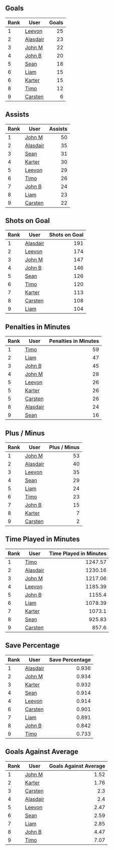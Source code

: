 ## Goals
| Rank | User | Goals |
| :--- | ---- | ---------: |
| 1 | [Leevon](https://github.com/llevasseur/fantasy-hockey-league/blob/main/ROSTERS.md#Leevon) |  25 |
| 2 | [Alasdair](https://github.com/llevasseur/fantasy-hockey-league/blob/main/ROSTERS.md#Alasdair) |  23 |
| 3 | [John M](https://github.com/llevasseur/fantasy-hockey-league/blob/main/ROSTERS.md#John-M) |  22 |
| 4 | [John B](https://github.com/llevasseur/fantasy-hockey-league/blob/main/ROSTERS.md#John-B) |  20 |
| 5 | [Sean](https://github.com/llevasseur/fantasy-hockey-league/blob/main/ROSTERS.md#Sean) |  18 |
| 6 | [Liam](https://github.com/llevasseur/fantasy-hockey-league/blob/main/ROSTERS.md#Liam) |  15 |
| 6 | [Karter](https://github.com/llevasseur/fantasy-hockey-league/blob/main/ROSTERS.md#Karter) |  15 |
| 8 | [Timo](https://github.com/llevasseur/fantasy-hockey-league/blob/main/ROSTERS.md#Timo) |  12 |
| 9 | [Carsten](https://github.com/llevasseur/fantasy-hockey-league/blob/main/ROSTERS.md#Carsten) |  6 |
## Assists
| Rank | User | Assists |
| :--- | ---- | ---------: |
| 1 | [John M](https://github.com/llevasseur/fantasy-hockey-league/blob/main/ROSTERS.md#John-M) |  50 |
| 2 | [Alasdair](https://github.com/llevasseur/fantasy-hockey-league/blob/main/ROSTERS.md#Alasdair) |  35 |
| 3 | [Sean](https://github.com/llevasseur/fantasy-hockey-league/blob/main/ROSTERS.md#Sean) |  31 |
| 4 | [Karter](https://github.com/llevasseur/fantasy-hockey-league/blob/main/ROSTERS.md#Karter) |  30 |
| 5 | [Leevon](https://github.com/llevasseur/fantasy-hockey-league/blob/main/ROSTERS.md#Leevon) |  29 |
| 6 | [Timo](https://github.com/llevasseur/fantasy-hockey-league/blob/main/ROSTERS.md#Timo) |  26 |
| 7 | [John B](https://github.com/llevasseur/fantasy-hockey-league/blob/main/ROSTERS.md#John-B) |  24 |
| 8 | [Liam](https://github.com/llevasseur/fantasy-hockey-league/blob/main/ROSTERS.md#Liam) |  23 |
| 9 | [Carsten](https://github.com/llevasseur/fantasy-hockey-league/blob/main/ROSTERS.md#Carsten) |  22 |
## Shots on Goal
| Rank | User | Shots on Goal |
| :--- | ---- | ---------: |
| 1 | [Alasdair](https://github.com/llevasseur/fantasy-hockey-league/blob/main/ROSTERS.md#Alasdair) |  191 |
| 2 | [Leevon](https://github.com/llevasseur/fantasy-hockey-league/blob/main/ROSTERS.md#Leevon) |  174 |
| 3 | [John M](https://github.com/llevasseur/fantasy-hockey-league/blob/main/ROSTERS.md#John-M) |  147 |
| 4 | [John B](https://github.com/llevasseur/fantasy-hockey-league/blob/main/ROSTERS.md#John-B) |  146 |
| 5 | [Sean](https://github.com/llevasseur/fantasy-hockey-league/blob/main/ROSTERS.md#Sean) |  126 |
| 6 | [Timo](https://github.com/llevasseur/fantasy-hockey-league/blob/main/ROSTERS.md#Timo) |  120 |
| 7 | [Karter](https://github.com/llevasseur/fantasy-hockey-league/blob/main/ROSTERS.md#Karter) |  113 |
| 8 | [Carsten](https://github.com/llevasseur/fantasy-hockey-league/blob/main/ROSTERS.md#Carsten) |  108 |
| 9 | [Liam](https://github.com/llevasseur/fantasy-hockey-league/blob/main/ROSTERS.md#Liam) |  104 |
## Penalties in Minutes
| Rank | User | Penalties in Minutes |
| :--- | ---- | ---------: |
| 1 | [Timo](https://github.com/llevasseur/fantasy-hockey-league/blob/main/ROSTERS.md#Timo) |  59 |
| 2 | [Liam](https://github.com/llevasseur/fantasy-hockey-league/blob/main/ROSTERS.md#Liam) |  47 |
| 3 | [John B](https://github.com/llevasseur/fantasy-hockey-league/blob/main/ROSTERS.md#John-B) |  45 |
| 4 | [John M](https://github.com/llevasseur/fantasy-hockey-league/blob/main/ROSTERS.md#John-M) |  28 |
| 5 | [Leevon](https://github.com/llevasseur/fantasy-hockey-league/blob/main/ROSTERS.md#Leevon) |  26 |
| 5 | [Karter](https://github.com/llevasseur/fantasy-hockey-league/blob/main/ROSTERS.md#Karter) |  26 |
| 5 | [Carsten](https://github.com/llevasseur/fantasy-hockey-league/blob/main/ROSTERS.md#Carsten) |  26 |
| 8 | [Alasdair](https://github.com/llevasseur/fantasy-hockey-league/blob/main/ROSTERS.md#Alasdair) |  24 |
| 9 | [Sean](https://github.com/llevasseur/fantasy-hockey-league/blob/main/ROSTERS.md#Sean) |  16 |
## Plus / Minus
| Rank | User | Plus / Minus |
| :--- | ---- | ---------: |
| 1 | [John M](https://github.com/llevasseur/fantasy-hockey-league/blob/main/ROSTERS.md#John-M) |  53 |
| 2 | [Alasdair](https://github.com/llevasseur/fantasy-hockey-league/blob/main/ROSTERS.md#Alasdair) |  40 |
| 3 | [Leevon](https://github.com/llevasseur/fantasy-hockey-league/blob/main/ROSTERS.md#Leevon) |  35 |
| 4 | [Sean](https://github.com/llevasseur/fantasy-hockey-league/blob/main/ROSTERS.md#Sean) |  29 |
| 5 | [Liam](https://github.com/llevasseur/fantasy-hockey-league/blob/main/ROSTERS.md#Liam) |  24 |
| 6 | [Timo](https://github.com/llevasseur/fantasy-hockey-league/blob/main/ROSTERS.md#Timo) |  23 |
| 7 | [John B](https://github.com/llevasseur/fantasy-hockey-league/blob/main/ROSTERS.md#John-B) |  15 |
| 8 | [Karter](https://github.com/llevasseur/fantasy-hockey-league/blob/main/ROSTERS.md#Karter) |  7 |
| 9 | [Carsten](https://github.com/llevasseur/fantasy-hockey-league/blob/main/ROSTERS.md#Carsten) |  2 |
## Time Played in Minutes
| Rank | User | Time Played in Minutes |
| :--- | ---- | ---------: |
| 1 | [Timo](https://github.com/llevasseur/fantasy-hockey-league/blob/main/ROSTERS.md#Timo) |  1247.57 |
| 2 | [Alasdair](https://github.com/llevasseur/fantasy-hockey-league/blob/main/ROSTERS.md#Alasdair) |  1230.16 |
| 3 | [John M](https://github.com/llevasseur/fantasy-hockey-league/blob/main/ROSTERS.md#John-M) |  1217.06 |
| 4 | [Leevon](https://github.com/llevasseur/fantasy-hockey-league/blob/main/ROSTERS.md#Leevon) |  1185.39 |
| 5 | [John B](https://github.com/llevasseur/fantasy-hockey-league/blob/main/ROSTERS.md#John-B) |  1155.4 |
| 6 | [Liam](https://github.com/llevasseur/fantasy-hockey-league/blob/main/ROSTERS.md#Liam) |  1078.39 |
| 7 | [Karter](https://github.com/llevasseur/fantasy-hockey-league/blob/main/ROSTERS.md#Karter) |  1073.1 |
| 8 | [Sean](https://github.com/llevasseur/fantasy-hockey-league/blob/main/ROSTERS.md#Sean) |  925.83 |
| 9 | [Carsten](https://github.com/llevasseur/fantasy-hockey-league/blob/main/ROSTERS.md#Carsten) |  857.6 |
## Save Percentage
| Rank | User | Save Percentage |
| :--- | ---- | ---------: |
| 1 | [Alasdair](https://github.com/llevasseur/fantasy-hockey-league/blob/main/ROSTERS.md#Alasdair) |  0.936 |
| 2 | [John M](https://github.com/llevasseur/fantasy-hockey-league/blob/main/ROSTERS.md#John-M) |  0.934 |
| 3 | [Karter](https://github.com/llevasseur/fantasy-hockey-league/blob/main/ROSTERS.md#Karter) |  0.932 |
| 4 | [Sean](https://github.com/llevasseur/fantasy-hockey-league/blob/main/ROSTERS.md#Sean) |  0.914 |
| 4 | [Leevon](https://github.com/llevasseur/fantasy-hockey-league/blob/main/ROSTERS.md#Leevon) |  0.914 |
| 6 | [Carsten](https://github.com/llevasseur/fantasy-hockey-league/blob/main/ROSTERS.md#Carsten) |  0.901 |
| 7 | [Liam](https://github.com/llevasseur/fantasy-hockey-league/blob/main/ROSTERS.md#Liam) |  0.891 |
| 8 | [John B](https://github.com/llevasseur/fantasy-hockey-league/blob/main/ROSTERS.md#John-B) |  0.842 |
| 9 | [Timo](https://github.com/llevasseur/fantasy-hockey-league/blob/main/ROSTERS.md#Timo) |  0.733 |
## Goals Against Average
| Rank | User | Goals Against Average |
| :--- | ---- | ---------: |
| 1 | [John M](https://github.com/llevasseur/fantasy-hockey-league/blob/main/ROSTERS.md#John-M) |  1.52 |
| 2 | [Karter](https://github.com/llevasseur/fantasy-hockey-league/blob/main/ROSTERS.md#Karter) |  1.76 |
| 3 | [Carsten](https://github.com/llevasseur/fantasy-hockey-league/blob/main/ROSTERS.md#Carsten) |  2.3 |
| 4 | [Alasdair](https://github.com/llevasseur/fantasy-hockey-league/blob/main/ROSTERS.md#Alasdair) |  2.4 |
| 5 | [Leevon](https://github.com/llevasseur/fantasy-hockey-league/blob/main/ROSTERS.md#Leevon) |  2.47 |
| 6 | [Sean](https://github.com/llevasseur/fantasy-hockey-league/blob/main/ROSTERS.md#Sean) |  2.59 |
| 7 | [Liam](https://github.com/llevasseur/fantasy-hockey-league/blob/main/ROSTERS.md#Liam) |  2.85 |
| 8 | [John B](https://github.com/llevasseur/fantasy-hockey-league/blob/main/ROSTERS.md#John-B) |  4.47 |
| 9 | [Timo](https://github.com/llevasseur/fantasy-hockey-league/blob/main/ROSTERS.md#Timo) |  7.07 |

